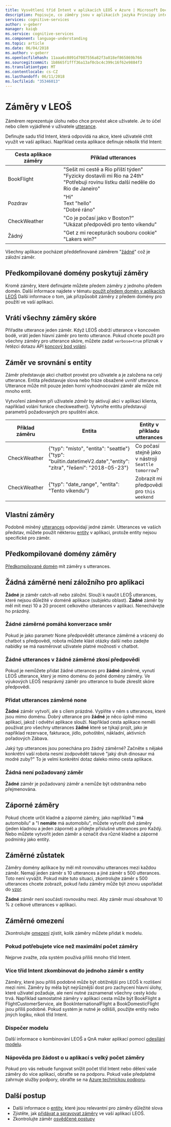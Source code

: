 ```yaml
---
title: Vysvětlení tříd Intent v aplikacích LEOŠ v Azure | Microsoft Docs
description: Popisuje, co záměry jsou v aplikacích jazyka Principy inteligentního služby (LEOŠ).
services: cognitive-services
author: v-geberr
manager: kaiqb
ms.service: cognitive-services
ms.component: language-understanding
ms.topic: article
ms.date: 06/04/2018
ms.author: v-geberr
ms.openlocfilehash: 11aaa6c0891d7087556a82f3a818ef865869b766
ms.sourcegitcommit: 1b8665f1fff36a13af0cbc4c399c16f62e9884f3
ms.translationtype: MT
ms.contentlocale: cs-CZ
ms.lasthandoff: 06/11/2018
ms.locfileid: "35346013"
---
```

# <a name="intents-in-luis"></a>Záměry v LEOŠ

Záměrem reprezentuje úlohu nebo chce provést akce uživatele. Je to účel nebo cílem vyjádřené v uživatele [utterance](luis-concept-utterance.md).

Definujte sadu tříd Intent, která odpovídá na akce, které uživatelé chtít využít ve vaší aplikaci. Například cesta aplikace definuje několik tříd Intent:

Cesta aplikace záměry   |   Příklad utterances   | 
------|------|
 BookFlight     |   "Sešit mi cestě a Rio příští týden" <br/> "Fyzicky dostavili mi Rio na 24th" <br/> "Potřebuji rovinu lístku další neděle do Rio de Janeiro"    |
 Pozdrav     |   "Hi" <br/>Text "hello" <br/>"Dobré ráno"  |
 CheckWeather | "Co je počasí jako v Boston?" <br/> "Ukázat předpovědi pro tento víkendu" |
 Žádný         | "Get z mi recepturách souboru cookie"<br>"Lakers win?" |

Všechny aplikace pocházet předdefinované záměrem "[žádné](#none-intent-is-fallback-for-app)" což je záložní záměr. 

## <a name="prebuilt-domains-provide-intents"></a>Předkompilované domény poskytují záměry
Kromě záměry, které definujete můžete předem záměry z jednoho předem domén. Další informace najdete v tématu [použít předem domén v aplikacích LEOŠ](luis-how-to-use-prebuilt-domains.md) Další informace o tom, jak přizpůsobit záměry z předem domény pro použití ve vaší aplikaci.

## <a name="return-all-intents-scores"></a>Vrátí všechny záměry skóre
Přiřadíte utterance jeden záměr. Když LEOŠ obdrží utterance v koncovém bodě, vrátí jeden hlavní záměr pro tento utterance. Pokud chcete použít pro všechny záměry pro utterance skóre, můžete zadat `verbose=true` příznak v řetězci dotazu API [koncový bod volání](https://aka.ms/v1-endpoint-api-docs). 

## <a name="intent-compared-to-entity"></a>Záměr ve srovnání s entity
Záměr představuje akci chatbot provést pro uživatele a je založena na celý utterance. Entita představuje slova nebo fráze obsažené uvnitř utterance. Utterance může mít pouze jeden horní vyhodnocování záměr ale může mít mnoho entit. 

<a name="how-do-intents-relate-to-entities"></a> Vytvoření záměrem při uživatele _záměr_ by aktivují akci v aplikaci klienta, například volání funkce checkweather(). Vytvořte entitu představují parametrů požadovaných pro spuštění akce. 

|Příklad záměru   | Entita | Entity v příkladu utterances   | 
|------------------|------------------------------|------------------------------|
| CheckWeather | {"typ": "místo", "entita": "seattle"}<br>{"typ": "builtin.datetimeV2.date","entity": "zítra", "řešení": "2018-05-23"} | Co počasí stejně jako v nástroji `Seattle` `tomorrow`? |
| CheckWeather | {"typ": "date_range", "entita": "Tento víkendu"} | Zobrazit mi předpovědi pro `this weekend` | 

## <a name="custom-intents"></a>Vlastní záměry

Podobně míněný [utterances](luis-concept-utterance.md) odpovídají jedné záměr. Utterances ve vašich představ, můžete použít některou [entity](luis-concept-entity-types.md) v aplikaci, protože entity nejsou specifické pro záměr. 

## <a name="prebuilt-domain-intents"></a>Předkompilované domény záměry

[Předkompilované domén](luis-how-to-use-prebuilt-domains.md) mít záměry s utterances.  

## <a name="none-intent-is-fallback-for-app"></a>Žádná záměrné není záložního pro aplikaci
**Žádné** je záměr catch-all nebo záložní. Slouží k naučit LEOŠ utterances, které nejsou důležité v doméně aplikace (subjektu oblast). **Žádné** záměr by měl mít mezi 10 a 20 procent celkového utterances v aplikaci. Nenechávejte ho prázdný. 

### <a name="none-intent-helps-conversation-direction"></a>Žádné záměrné pomáhá konverzace směr
Pokud je jako parametr None předpovědět utterance záměrné a vrácený do chatbot s předpovědi, robota můžete klást otázky další nebo zadejte nabídky se má nasměrovat uživatele platné možnosti v chatbot. 

### <a name="no-utterances-in-none-intent-skews-predictions"></a>Žádné utterances v žádné záměrné zkosí předpovědi
Pokud je nemůžete přidat žádné utterances pro **žádné** záměrné, vynutí LEOŠ utterance, který je mimo doménu do jedné domény záměry. Ve výukových LEOŠ nesprávný záměr pro utterance to bude zkreslit skóre předpovědi. 

### <a name="add-utterances-to-the-none-intent"></a>Přidat utterances záměrné none
**Žádné** záměr vytvoří, ale s cílem prázdné. Vyplňte v něm s utterances, které jsou mimo doménu. Dobrý utterance pro **žádné** je něco úplně mimo aplikaci, jakož i odvětví aplikace slouží. Například cesta aplikace neměli používat pro všechny utterances **žádné** které se týkají projít, jako je například rezervace, fakturace, jídlo, pohoštění, nákladní, aktivních pořadových Zábava. 

Jaký typ utterances jsou ponechána pro žádný záměrné? Začněte s nějaké konkrétní vaší robota nesmí zodpovědět takové "jaký druh dinosaur má modré zuby?" To je velmi konkrétní dotaz daleko mimo cesta aplikace. 

### <a name="none-is-a-required-intent"></a>Žádná není požadovaný záměr
**Žádné** záměr je požadovaný záměr a nemůže být odstraněna nebo přejmenována.

## <a name="negative-intentions"></a>Záporné záměry 
Pokud chcete určit kladné a záporné záměry, jako například "I **má** automobilu" a "I **nemáte** má automobilu", můžete vytvořit dvě záměry (jeden kladnou a jeden záporné) a přidejte příslušné utterances pro Každý. Nebo můžete vytvořit jeden záměr a označit dva různé kladné a záporné podmínky jako entity.  

## <a name="intent-balance"></a>Záměrné zůstatek
Záměry domény aplikace by měl mít rovnováhu utterances mezi každou záměr. Nemají jeden záměr s 10 utterances a jiné záměr s 500 utterances. Toto není vyvážit. Pokud máte tuto situaci, zkontrolujte záměr s 500 utterances chcete zobrazit, pokud řadu záměry může být znovu uspořádat do [vzor](luis-concept-patterns.md). 

**Žádné** záměr není součástí rovnováhu mezi. Aby záměr musí obsahovat 10 % z celkové utterances v aplikaci.

## <a name="intent-limits"></a>Záměrné omezení
Zkontrolujte [omezení](luis-boundaries.md#model-boundaries) zjistit, kolik záměry můžete přidat k modelu. 

### <a name="if-you-need-more-than-the-maximum-number-of-intents"></a>Pokud potřebujete více než maximální počet záměry 
Nejprve zvažte, zda systém používá příliš mnoho tříd Intent. 

### <a name="can-multiple-intents-be-combined-into-single-intent-with-entities"></a>Více tříd Intent zkombinovat do jednoho záměr s entity 
Záměry, které jsou příliš podobné může být obtížnější pro LEOŠ k rozlišení mezi nimi. Záměry by měla být nejrůznější dost pro zachycení hlavní úlohy, které uživatel požaduje, ale není nutné zaznamenat všechny cesty kódu trvá. Například samostatné záměry v aplikaci cesta může být BookFlight a FlightCustomerService, ale BookInternationalFlight a BookDomesticFlight jsou příliš podobné. Pokud systém je nutné je odlišili, použijte entity nebo jiných logiku, nikoli tříd Intent. 

### <a name="dispatcher-model"></a>Dispečer modelu
Další informace o kombinování LEOŠ a QnA maker aplikací pomocí [odesílání modelu](luis-concept-enterprise.md#when-you-need-to-combine-several-luis-and-qna-maker-apps). 

### <a name="request-help-for-apps-with-significant-number-of-intents"></a>Nápověda pro žádost o u aplikací s velký počet záměry
Pokud pro vás nebude fungovat snížit počet tříd Intent nebo dělení vaše záměry do více aplikací, obraťte se na podporu. Pokud vaše předplatné zahrnuje služby podpory, obraťte se na [Azure technickou podporu](https://azure.microsoft.com/support/options/). 

## <a name="next-steps"></a>Další postup

* Další informace o [entity](luis-concept-entity-types.md), které jsou relevantní pro záměry důležité slova
* Zjistěte, jak [přidávat a spravovat záměry](luis-how-to-add-intents.md) ve vaší aplikaci LEOŠ.
* Zkontrolujte záměr [osvědčené postupy](luis-concept-best-practices.md)

[LUIS]:luis-reference-regions.md#luis-website